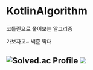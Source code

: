 # KotlinAlgorithm
코틀린으로 풀어보는 알고리즘

가보자고~
백준 딱대


![Solved.ac Profile](http://mazassumnida.wtf/api/v2/generate_badge?boj=toddlf0614)
<img src="http://mazandi.herokuapp.com/api?handle=toddlf0614&theme=dark"/>
---

[//]: # (### 구현)

[//]: # ( - 별 찍기 2 `[백준 2439] `)

[//]: # ( - 방 번호 `[백준 1475] `)

[//]: # ( - 더하기 사이클 `[백준 1110] `)

[//]: # (- 평균 `[백준 1546] `)

[//]: # (- 최대값 `[백준 2562] `)

[//]: # (- 숫자의 개수 `[백준 2577] `)

[//]: # (- 나머지 `[백준 3052] `)

[//]: # (---)

[//]: # (<img src="https://img.shields.io/badge/{내용}-{배경 색깔}?style={스타일}&logo={로고이름}&logoColor={로고 색깔}"/>)
